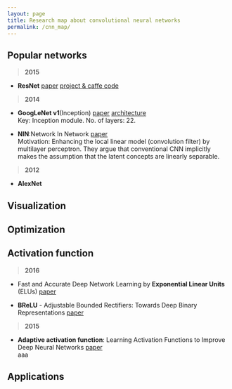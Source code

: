 ```yaml
---
layout: page
title: Research map about convolutional neural networks
permalink: /cnn_map/
---
```


## Popular networks

> **2015**

* **ResNet** 
[paper](http://arxiv.org/abs/1512.03385) 
[project & caffe code](https://github.com/KaimingHe/deep-residual-networks)

> **2014**

* **GoogLeNet v1**(Inception) 
[paper](http://arxiv.org/abs/1409.4842)
[architecture](http://ethereon.github.io/netscope/#/preset/googlenet)  
Key: Inception module. No. of layers: 22.

* **NIN**:Network In Network 
[paper](http://arxiv.org/abs/1312.4400)  
Motivation: Enhancing the local linear model (convolution filter) by multilayer perceptron. They argue that conventional CNN implicitly makes the assumption that the latent concepts are linearly separable.



> **2012**

* **AlexNet**

## Visualization



## Optimization






## Activation function

> **2016**

* Fast and Accurate Deep Network Learning by **Exponential Linear Units** (ELUs) 
[paper](http://arxiv.org/abs/1511.07289)  


* **BReLU** - Adjustable Bounded Rectifiers: Towards Deep Binary Representations 
[paper](http://arxiv.org/abs/1511.06201)  


> **2015**

* **Adaptive activation function**: Learning Activation Functions to Improve Deep Neural Networks 
[paper](http://arxiv.org/abs/1412.6830)  
aaa


## Applications


